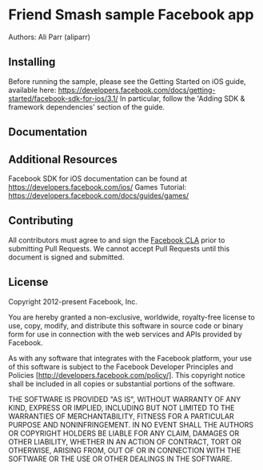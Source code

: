 # Friend Smash sample Facebook app

Authors: Ali Parr (aliparr)

## Installing

Before running the sample, please see the Getting Started on iOS guide, available here: https://developers.facebook.com/docs/getting-started/facebook-sdk-for-ios/3.1/
In particular, follow the 'Adding SDK & framework dependencies' section of the guide.


## Documentation

## Additional Resources

Facebook SDK for iOS documentation can be found at https://developers.facebook.com/ios/
Games Tutorial: https://developers.facebook.com/docs/guides/games/

## Contributing

All contributors must agree to and sign the [Facebook CLA](https://developers.facebook.com/opensource/cla) prior to submitting Pull Requests. We cannot accept Pull Requests until this document is signed and submitted.

## License

Copyright 2012-present Facebook, Inc.

You are hereby granted a non-exclusive, worldwide, royalty-free license to use, copy, modify, and distribute this software in source code or binary form for use in connection with the web services and APIs provided by Facebook.

As with any software that integrates with the Facebook platform, your use of this software is subject to the Facebook Developer Principles and Policies [http://developers.facebook.com/policy/]. This copyright notice shall be included in all copies or substantial portions of the software.

THE SOFTWARE IS PROVIDED "AS IS", WITHOUT WARRANTY OF ANY KIND, EXPRESS OR IMPLIED, INCLUDING BUT NOT LIMITED TO THE WARRANTIES OF MERCHANTABILITY, FITNESS FOR A PARTICULAR PURPOSE AND NONINFRINGEMENT. IN NO EVENT SHALL THE AUTHORS OR COPYRIGHT HOLDERS BE LIABLE FOR ANY CLAIM, DAMAGES OR OTHER LIABILITY, WHETHER IN AN ACTION OF CONTRACT, TORT OR OTHERWISE, ARISING FROM, OUT OF OR IN CONNECTION WITH THE SOFTWARE OR THE USE OR OTHER DEALINGS IN THE SOFTWARE.
